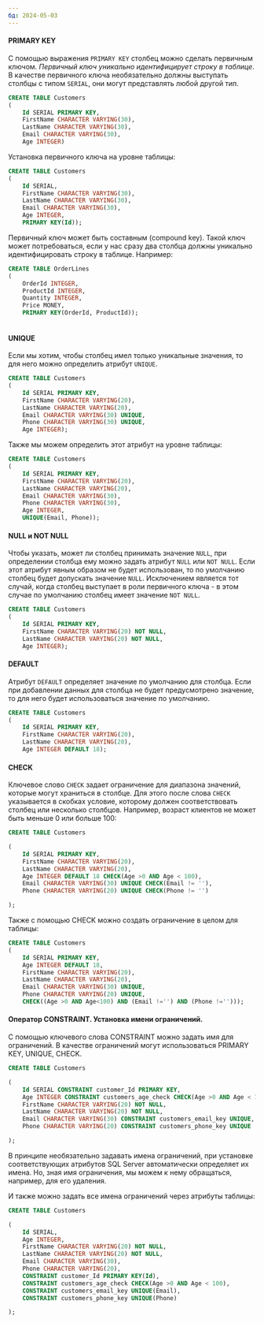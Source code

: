 ```yaml
---
бд: 2024-05-03
---
```

#### PRIMARY KEY
С помощью выражения `PRIMARY KEY` столбец можно сделать первичным ключом.
*Первичный ключ уникально идентифицирует строку в таблице*. В качестве первичного ключа необязательно должны выступать столбцы с типом `SERIAL`, они могут представлять любой другой тип.

```sql
CREATE TABLE Customers
(
    Id SERIAL PRIMARY KEY,
    FirstName CHARACTER VARYING(30),
    LastName CHARACTER VARYING(30),
    Email CHARACTER VARYING(30),
    Age INTEGER)
```
Установка первичного ключа на уровне таблицы:

```sql
CREATE TABLE Customers
(
    Id SERIAL,
    FirstName CHARACTER VARYING(30),
    LastName CHARACTER VARYING(30),
    Email CHARACTER VARYING(30),
    Age INTEGER,
    PRIMARY KEY(Id));
```

Первичный ключ может быть составным (compound key). Такой ключ может потребоваться, если у нас сразу два столбца должны уникально идентифицировать строку в таблице. Например:

```sql
CREATE TABLE OrderLines
(
    OrderId INTEGER,
    ProductId INTEGER,
    Quantity INTEGER,
    Price MONEY,
    PRIMARY KEY(OrderId, ProductId));
   
```

#### UNIQUE
Если мы хотим, чтобы столбец имел только уникальные значения, то для него можно определить атрибут `UNIQUE`.

```sql
CREATE TABLE Customers
(
    Id SERIAL PRIMARY KEY,
    FirstName CHARACTER VARYING(20),
    LastName CHARACTER VARYING(20),
    Email CHARACTER VARYING(30) UNIQUE,
    Phone CHARACTER VARYING(30) UNIQUE,
    Age INTEGER);
```

Также мы можем определить этот атрибут на уровне таблицы:

```sql
CREATE TABLE Customers
(
    Id SERIAL PRIMARY KEY,
    FirstName CHARACTER VARYING(20),
    LastName CHARACTER VARYING(20),
    Email CHARACTER VARYING(30),
    Phone CHARACTER VARYING(30),
    Age INTEGER,
    UNIQUE(Email, Phone));
```


#### NULL и NOT NULL
Чтобы указать, может ли столбец принимать значение `NULL`, при определении столбца ему можно задать атрибут `NULL` или `NOT NULL`. Если этот атрибут явным образом не будет использован, то по умолчанию столбец будет допускать значение `NULL`. Исключением является тот случай, когда столбец выступает в роли первичного ключа - в этом случае по умолчанию столбец имеет значение `NOT NULL`.

```sql
CREATE TABLE Customers
(
    Id SERIAL PRIMARY KEY,
    FirstName CHARACTER VARYING(20) NOT NULL,
    LastName CHARACTER VARYING(20) NOT NULL,
    Age INTEGER);
```
#### DEFAULT
Атрибут `DEFAULT` определяет значение по умолчанию для столбца. Если при добавлении данных для столбца не будет предусмотрено значение, то для него будет использоваться значение по умолчанию.

```sql
CREATE TABLE Customers
(
    Id SERIAL PRIMARY KEY,
    FirstName CHARACTER VARYING(20),
    LastName CHARACTER VARYING(20),
    Age INTEGER DEFAULT 18);
```

#### CHECK
Ключевое слово `CHECK` задает ограничение для диапазона значений, которые могут храниться в столбце. Для этого после слова `CHECK` указывается в скобках условие, которому должен соответствовать столбец или несколько столбцов. Например, возраст клиентов не может быть меньше 0 или больше 100:

```sql
CREATE TABLE Customers

(
    Id SERIAL PRIMARY KEY,
    FirstName CHARACTER VARYING(20),
    LastName CHARACTER VARYING(20),
    Age INTEGER DEFAULT 18 CHECK(Age >0 AND Age < 100),
    Email CHARACTER VARYING(30) UNIQUE CHECK(Email != ''),
    Phone CHARACTER VARYING(20) UNIQUE CHECK(Phone != '')

);
```

Также с помощью CHECK можно создать ограничение в целом для таблицы:

```sql
CREATE TABLE Customers
(
    Id SERIAL PRIMARY KEY,
    Age INTEGER DEFAULT 18,
    FirstName CHARACTER VARYING(20),
    LastName CHARACTER VARYING(20),
    Email CHARACTER VARYING(30) UNIQUE,
    Phone CHARACTER VARYING(20) UNIQUE,
    CHECK((Age >0 AND Age<100) AND (Email !='') AND (Phone !='')));
```

#### Оператор CONSTRAINT. Установка имени ограничений.
С помощью ключевого слова CONSTRAINT можно задать имя для ограничений. В качестве ограничений могут использоваться PRIMARY KEY, UNIQUE, CHECK.

```sql
CREATE TABLE Customers

(
    Id SERIAL CONSTRAINT customer_Id PRIMARY KEY,
    Age INTEGER CONSTRAINT customers_age_check CHECK(Age >0 AND Age < 100),
    FirstName CHARACTER VARYING(20) NOT NULL,
    LastName CHARACTER VARYING(20) NOT NULL,
    Email CHARACTER VARYING(30) CONSTRAINT customers_email_key UNIQUE,
    Phone CHARACTER VARYING(20) CONSTRAINT customers_phone_key UNIQUE

);
```

В принципе необязательно задавать имена ограничений, при установке соответствующих атрибутов SQL Server автоматически определяет их имена. Но, зная имя ограничения, мы можем к нему обращаться, например, для его удаления.

И также можно задать все имена ограничений через атрибуты таблицы:
```sql
CREATE TABLE Customers

(
    Id SERIAL,
    Age INTEGER,
    FirstName CHARACTER VARYING(20) NOT NULL,
    LastName CHARACTER VARYING(20) NOT NULL,
    Email CHARACTER VARYING(30),
    Phone CHARACTER VARYING(20),
    CONSTRAINT customer_Id PRIMARY KEY(Id),
    CONSTRAINT customers_age_check CHECK(Age >0 AND Age < 100),
    CONSTRAINT customers_email_key UNIQUE(Email),
    CONSTRAINT customers_phone_key UNIQUE(Phone)

);
```